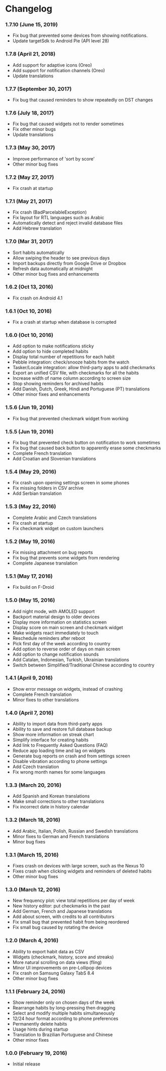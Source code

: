 # Changelog

### 1.7.10 (June 15, 2019)

* Fix bug that prevented some devices from showing notifications.
* Update targetSdk to Android Pie (API level 28)

### 1.7.8 (April 21, 2018)

* Add support for adaptive icons (Oreo)
* Add support for notification channels (Oreo)
* Update translations

### 1.7.7 (September 30, 2017)

* Fix bug that caused reminders to show repeatedly on DST changes

### 1.7.6 (July 18, 2017)

* Fix bug that caused widgets not to render sometimes
* Fix other minor bugs
* Update translations

### 1.7.3 (May 30, 2017)

* Improve performance of 'sort by score'
* Other minor bug fixes

### 1.7.2 (May 27, 2017)

* Fix crash at startup

### 1.7.1 (May 21, 2017)

* Fix crash (BadParcelableException)
* Fix layout for RTL languages such as Arabic
* Automatically detect and reject invalid database files
* Add Hebrew translation

### 1.7.0 (Mar 31, 2017)

* Sort habits automatically
* Allow swiping the header to see previous days
* Import backups directly from Google Drive or Dropbox
* Refresh data automatically at midnight
* Other minor bug fixes and enhancements

### 1.6.2 (Oct 13, 2016)

* Fix crash on Android 4.1

### 1.6.1 (Oct 10, 2016)

* Fix a crash at startup when database is corrupted

### 1.6.0 (Oct 10, 2016)

* Add option to make notifications sticky
* Add option to hide completed habits
* Display total number of repetitions for each habit
* Pebble integration: check/snooze habits from the watch
* Tasker/Locale integration: allow third-party apps to add checkmarks
* Export an unified CSV file, with checkmarks for all the habits
* Increase width of name column according to screen size
* Stop showing reminders for archived habits
* Add Danish, Dutch, Greek, Hindi and Portuguese (PT) translations
* Other minor fixes and enhancements

### 1.5.6 (Jun 19, 2016)

* Fix bug that prevented checkmark widget from working

### 1.5.5 (Jun 19, 2016)

* Fix bug that prevented check button on notification to work sometimes
* Fix bug that caused back button to apparently erase some checkmarks
* Complete French translation
* Add Croatian and Slovenian translations

### 1.5.4 (May 29, 2016)

* Fix crash upon opening settings screen in some phones
* Fix missing folders in CSV archive
* Add Serbian translation

### 1.5.3 (May 22, 2016)

* Complete Arabic and Czech translations
* Fix crash at startup
* Fix checkmark widget on custom launchers

### 1.5.2 (May 19, 2016)

* Fix missing attachment on bug reports
* Fix bug that prevents some widgets from rendering
* Complete Japanese translation

### 1.5.1 (May 17, 2016)

* Fix build on F-Droid

### 1.5.0 (May 15, 2016)

* Add night mode, with AMOLED support
* Backport material design to older devices
* Display more information on statistics screen
* Display score on main screen and checkmark widget
* Make widgets react immediately to touch
* Reschedule reminders after reboot
* Pick first day of the week according to country
* Add option to reverse order of days on main screen
* Add option to change notification sounds
* Add Catalan, Indonesian, Turkish, Ukrainian translations
* Switch between Simplified/Traditional Chinese according to country

### 1.4.1 (April 9, 2016)

* Show error message on widgets, instead of crashing
* Complete French translation
* Minor fixes to other translations

### 1.4.0 (April 7, 2016)

* Ability to import data from third-party apps
* Ability to save and restore full database backup
* Show more information on streak chart
* Simplify interface for creating habits
* Add link to Frequently Asked Questions (FAQ)
* Reduce app loading time and lag on widgets
* Generate bug reports on crash and from settings screen
* Disable vibration according to phone settings
* Add Czech translation
* Fix wrong month names for some languages

### 1.3.3 (March 20, 2016)

* Add Spanish and Korean translations
* Make small corrections to other translations
* Fix incorrect date in history calendar

### 1.3.2 (March 18, 2016)

* Add Arabic, Italian, Polish, Russian and Swedish translations
* Minor fixes to German and French translations
* Minor bug fixes

### 1.3.1 (March 15, 2016)

* Fixes crash on devices with large screen, such as the Nexus 10
* Fixes crash when clicking widgets and reminders of deleted habits
* Other minor bug fixes

### 1.3.0 (March 12, 2016)

* New frequency plot: view total repetitions per day of week
* New history editor: put checkmarks in the past
* Add German, French and Japanese translations
* Add about screen, with credits to all contributors
* Fix small bug that prevented habit from being reordered
* Fix small bug caused by rotating the device

### 1.2.0 (March 4, 2016)

* Ability to export habit data as CSV
* Widgets (checkmark, history, score and streaks)
* More natural scrolling on data views (fling)
* Minor UI improvements on pre-Lollipop devices
* Fix crash on Samsung Galaxy TabS 8.4
* Other minor bug fixes

### 1.1.1 (February 24, 2016)

* Show reminder only on chosen days of the week
* Rearrange habits by long-pressing then dragging
* Select and modify multiple habits simultaneously
* 12/24 hour format according to phone preferences
* Permanently delete habits
* Usage hints during startup
* Translation to Brazilian Portuguese and Chinese
* Other minor fixes

### 1.0.0 (February 19, 2016)

* Initial release
